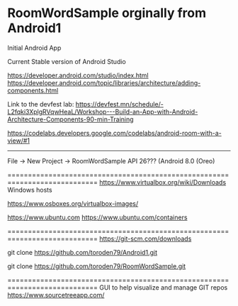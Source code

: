 # RoomWordSample orginally from  Android1
Initial Android App

Current Stable version of Android Studio

https://developer.android.com/studio/index.html
https://developer.android.com/topic/libraries/architecture/adding-components.html


Link to the devfest lab:
https://devfest.mn/schedule/-L2fqki3XplgRVqwHeaL/Workshop---Build-an-App-with-Android-Architecture-Components-90-min-Training

https://codelabs.developers.google.com/codelabs/android-room-with-a-view/#1

---------------
File -> New Project -> 
RoomWordSample
API 26??? (Android 8.0 (Oreo)


============================================================================
https://www.virtualbox.org/wiki/Downloads
    Windows hosts

https://www.osboxes.org/virtualbox-images/

https://www.ubuntu.com
https://www.ubuntu.com/containers

============================================================================
https://git-scm.com/downloads

git clone https://github.com/toroden79/Android1.git

git clone https://github.com/toroden79/RoomWordSample.git

============================================================================
GUI to help visualize and manage GIT repos 
https://www.sourcetreeapp.com/
